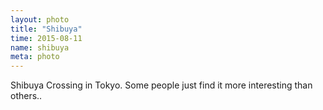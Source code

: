 ```yaml
---
layout: photo
title: "Shibuya"
time: 2015-08-11
name: shibuya
meta: photo
---
```


Shibuya Crossing in Tokyo. Some people just find it more interesting than others..